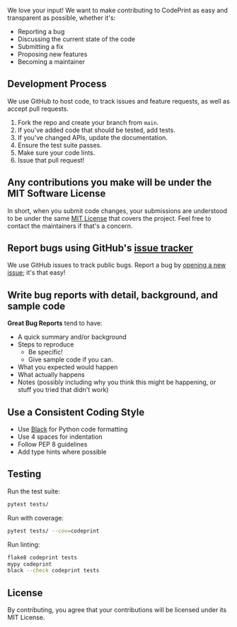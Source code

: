 We love your input! We want to make contributing to CodePrint as easy and transparent as possible, whether it's:

- Reporting a bug
- Discussing the current state of the code
- Submitting a fix
- Proposing new features
- Becoming a maintainer

## Development Process

We use GitHub to host code, to track issues and feature requests, as well as accept pull requests.

1. Fork the repo and create your branch from `main`.
2. If you've added code that should be tested, add tests.
3. If you've changed APIs, update the documentation.
4. Ensure the test suite passes.
5. Make sure your code lints.
6. Issue that pull request!

## Any contributions you make will be under the MIT Software License

In short, when you submit code changes, your submissions are understood to be under the same [MIT License](http://choosealicense.com/licenses/mit/) that covers the project. Feel free to contact the maintainers if that's a concern.

## Report bugs using GitHub's [issue tracker](https://github.com/Tanayk07/codeprint/issues)

We use GitHub issues to track public bugs. Report a bug by [opening a new issue](https://github.com/Tanayk07/codeprint/issues/new); it's that easy!

## Write bug reports with detail, background, and sample code

**Great Bug Reports** tend to have:

- A quick summary and/or background
- Steps to reproduce
  - Be specific!
  - Give sample code if you can.
- What you expected would happen
- What actually happens
- Notes (possibly including why you think this might be happening, or stuff you tried that didn't work)

## Use a Consistent Coding Style

* Use [Black](https://github.com/psf/black) for Python code formatting
* Use 4 spaces for indentation
* Follow PEP 8 guidelines
* Add type hints where possible

## Testing

Run the test suite:
```bash
pytest tests/
```

Run with coverage:
```bash
pytest tests/ --cov=codeprint
```

Run linting:
```bash
flake8 codeprint tests
mypy codeprint
black --check codeprint tests
```

## License

By contributing, you agree that your contributions will be licensed under its MIT License.